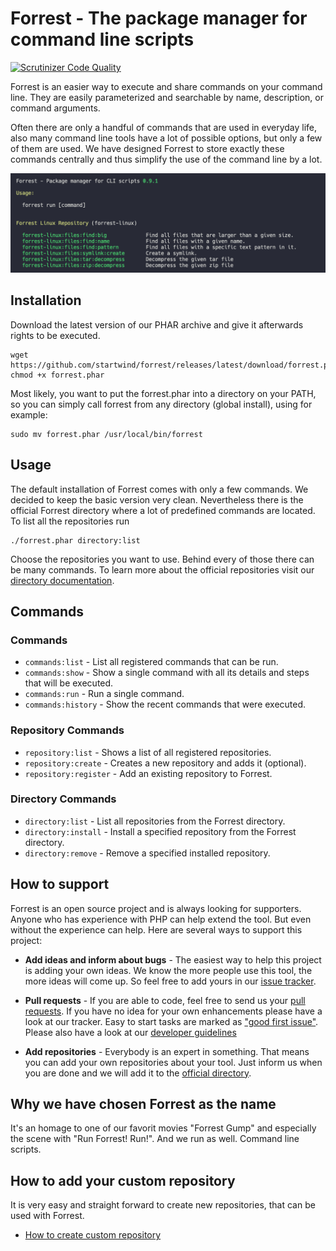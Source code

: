 # Forrest - The package manager for command line scripts

[![Scrutinizer Code Quality](https://scrutinizer-ci.com/g/startwind/forrest/badges/quality-score.png?b=main&s=579fbe045436392cced69014e18889609b7d2b1a)](https://scrutinizer-ci.com/g/startwind/forrest/?branch=main)

Forrest is an easier way to execute and share commands on your command line. They are easily parameterized and searchable by name, description, or command arguments.

Often there are only a handful of commands that are used in everyday life, also many command line tools have a lot of
possible options, but only a few of them are used. We have designed Forrest to store exactly these commands centrally
and thus simplify the use of the command line by a lot.

![commands:show](docs/images/commands_list.png)

## Installation

Download the latest version of our PHAR archive and give it afterwards rights to be executed.

```shell
wget https://github.com/startwind/forrest/releases/latest/download/forrest.phar
chmod +x forrest.phar
```

Most likely, you want to put the forrest.phar into a directory on your PATH, so you can simply call forrest from any directory (global install), using for example:

```shell
sudo mv forrest.phar /usr/local/bin/forrest
```

## Usage

The default installation of Forrest comes with only a few commands. We decided to keep the basic version very clean.
Nevertheless there is the official Forrest directory where a lot of predefined commands are located. To list all the
repositories run

```shell
./forrest.phar directory:list
```

Choose the repositories you want to use. Behind every of those there can be many commands. To learn more about the
official repositories visit our [directory documentation](docs/directory.md).

## Commands

### Commands

- `commands:list` - List all registered commands that can be run.
- `commands:show` - Show a single command with all its details and steps that will be executed.
- `commands:run` - Run a single command.
- `commands:history` - Show the recent commands that were executed.

### Repository Commands

- `repository:list` - Shows a list of all registered repositories.
- `repository:create` - Creates a new repository and adds it (optional).
- `repository:register` - Add an existing repository to Forrest.

### Directory Commands

- `directory:list` - List all repositories from the Forrest directory.
- `directory:install` - Install a specified repository from the Forrest directory.
- `directory:remove` - Remove a specified installed repository.

## How to support

Forrest is an open source project and is always looking for supporters. Anyone who has experience with PHP can help
extend the tool. But even without the experience can help. Here are several ways to support this project:

- **Add ideas and inform about bugs** - The easiest way to help this project is adding your own ideas. We know the more
  people use this tool, the more ideas will come up. So feel free to add yours in
  our [issue tracker](https://github.com/startwind/forrest/issues).


- **Pull requests** - If you are able to code, feel free to send us
  your [pull requests](https://github.com/startwind/forrest/pulls). If you have no idea for your own enhancements please
  have a look at our tracker. Easy to start tasks are marked
  as ["good first issue"](https://github.com/startwind/forrest/issues?q=is%3Aissue+is%3Aopen+label%3A"good+first+issue"). Please also have a look at our [developer guidelines](docs/development/index.md)


- **Add repositories** - Everybody is an expert in something. That means you can add your own repositories about your
  tool. Just inform us when you are done and we will add it to
  the [official directory](https://github.com/startwind/forrest-directory).

## Why we have chosen Forrest as the name

It's an homage to one of our favorit movies "Forrest Gump" and especially the scene with "Run Forrest! Run!". And we run
as well. Command line scripts.

## How to add your custom repository

It is very easy and straight forward to create new repositories, that can be used with Forrest. 

- [How to create custom repository](docs/creating-repository.md)

